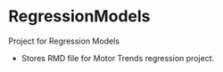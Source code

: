 # RegressionModels
Project for Regression Models
* Stores RMD file for Motor Trends regression project.
